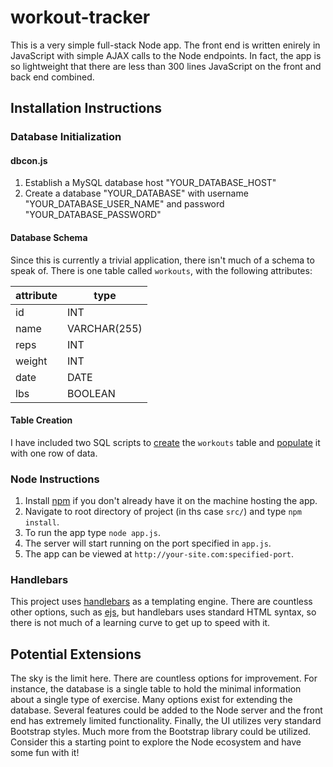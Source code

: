 # workout-tracker

This is a very simple full-stack Node app. The front end is written enirely in JavaScript with simple AJAX calls to the Node endpoints. In fact, the app is so lightweight that there are less than 300 lines JavaScript on the front and back end combined.

## Installation Instructions

### Database Initialization
#### dbcon.js
1) Establish a MySQL database host "YOUR_DATABASE_HOST"
2) Create a database "YOUR_DATABASE" with username "YOUR_DATABASE_USER_NAME" and password "YOUR_DATABASE_PASSWORD"

#### Database Schema
Since this is currently a trivial application, there isn't much of a schema to speak of. There is one table called ```workouts```, with the following attributes:

attribute | type
--------- | ----
id | INT
name | VARCHAR(255)
reps | INT
weight | INT
date | DATE
lbs | BOOLEAN

#### Table Creation
I have included two SQL scripts to [create](/sql/table_creation.sql) the ```workouts``` table and [populate](/sql/table_insertions.sql) it with one row of data.

### Node Instructions
1) Install [npm](https://www.npmjs.com/) if you don't already have it on the machine hosting the app.
2) Navigate to root directory of project (in ths case ```src/```) and type ```npm install```.
3) To run the app type ```node app.js```.
4) The server will start running on the port specified in ```app.js```.
5) The app can be viewed at ```http://your-site.com:specified-port```.

### Handlebars
This project uses [handlebars](https://handlebarsjs.com/) as a templating engine. There are countless other options, such as [ejs](http://ejs.co/), but handlebars uses standard HTML syntax, so there is not much of a learning curve to get up to speed with it.


## Potential Extensions
The sky is the limit here. There are countless options for improvement. For instance, the database is a single table to hold the minimal information about a single type of exercise. Many options exist for extending the database. Several features could be added to the Node server and the front end has extremely limited functionality. Finally, the UI utilizes very standard Bootstrap styles. Much more from the Bootstrap library could be utilized. Consider this a starting point to explore the Node ecosystem and have some fun with it!
